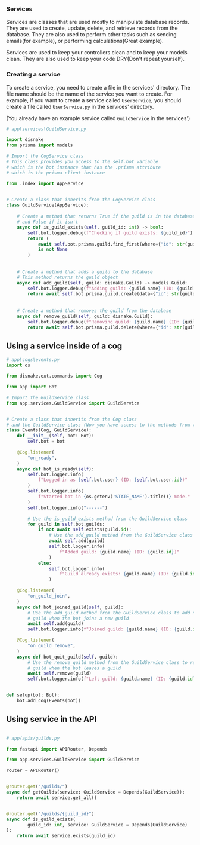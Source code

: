 ### Services
Services are classes that are used mostly to manipulate database
records. They are used to create, update, delete, and retrieve
records from the database. They are also used to perform other 
tasks such as sending emails(for example), or performing 
calculations(Great example).

Services are used to keep your controllers clean and to keep your
models clean. They are also used to keep your code DRY(Don't repeat yourself).

### Creating a service
To create a service, you need to create a file in the services' directory. The 
file name should be the name of the service you want to create. For example, if
you want to create a service called `UserService`, you should create a file
called `UserService.py` in the services' directory.

(You already have an example service called `GuildService` in the services')

```python
# app\services\GuildService.py

import disnake
from prisma import models

# Import the CogService class
# This class provides you access to the self.bot variable
# which is the bot instance that has the .prisma attribute
# which is the prisma client instance

from .index import AppService 


# Create a class that inherits from the CogService class
class GuildService(AppService):
    
    # Create a method that returns True if the guild is in the database
    # and False if it isn't
    async def is_guild_exists(self, guild_id: int) -> bool:
        self.bot.logger.debug(f"Checking if guild exists: {guild_id}")
        return (
            await self.bot.prisma.guild.find_first(where={"id": str(guild_id)})
            is not None
        )
    
    
    # Create a method that adds a guild to the database
    # This method returns the guild object
    async def add_guild(self, guild: disnake.Guild) -> models.Guild:
        self.bot.logger.debug(f"Adding guild: {guild.name} (ID: {guild.id})")
        return await self.bot.prisma.guild.create(data={"id": str(guild.id)})
    
    
    # Create a method that removes the guild from the database
    async def remove_guild(self, guild: disnake.Guild):
        self.bot.logger.debug(f"Removing guild: {guild.name} (ID: {guild.id})")
        return await self.bot.prisma.guild.delete(where={"id": str(guild.id)})

```

Using a service inside of a cog 
---------------

```python
# app\cogs\events.py
import os

from disnake.ext.commands import Cog

from app import Bot

# Import the GuildService class
from app.services.GuildService import GuildService


# Create a class that inherits from the Cog class
# and the GuildService class (Now you have access to the methods from the GuildService class)
class Events(Cog, GuildService):
    def __init__(self, bot: Bot):
        self.bot = bot

    @Cog.listener(
        "on_ready",
    )
    async def bot_is_ready(self):
        self.bot.logger.info(
            f"Logged in as {self.bot.user} (ID: {self.bot.user.id})"
        )
        self.bot.logger.info(
            f"Started bot in {os.getenv('STATE_NAME').title()} mode."
        )
        self.bot.logger.info("------")

        # Use the is_guild_exists method from the GuildService class
        for guild in self.bot.guilds:
            if not await self.exists(guild.id):
                # Use the add_guild method from the GuildService class
                await self.add(guild)
                self.bot.logger.info(
                    f"Added guild: {guild.name} (ID: {guild.id})"
                )
            else:
                self.bot.logger.info(
                    f"Guild already exists: {guild.name} (ID: {guild.id})"
                )

    @Cog.listener(
        "on_guild_join",
    )
    async def bot_joined_guild(self, guild):
        # Use the add_guild method from the GuildService class to add new 
        # guild when the bot joins a new guild 
        await self.add(guild)
        self.bot.logger.info(f"Joined guild: {guild.name} (ID: {guild.id})")

    @Cog.listener(
        "on_guild_remove",
    )
    async def bot_quit_guild(self, guild):
        # Use the remove_guild method from the GuildService class to remove
        # guild when the bot leaves a guild
        await self.remove(guild)
        self.bot.logger.info(f"Left guild: {guild.name} (ID: {guild.id})")


def setup(bot: Bot):
    bot.add_cog(Events(bot))


```

Using service in the API 
---------------

```python

# app/apis/guilds.py

from fastapi import APIRouter, Depends

from app.services.GuildService import GuildService

router = APIRouter()


@router.get("/guilds/")
async def getGuilds(service: GuildService = Depends(GuildService)):
    return await service.get_all()


@router.get("/guilds/{guild_id}")
async def is_guild_exists(
        guild_id: int, service: GuildService = Depends(GuildService)
):
    return await service.exists(guild_id)


```